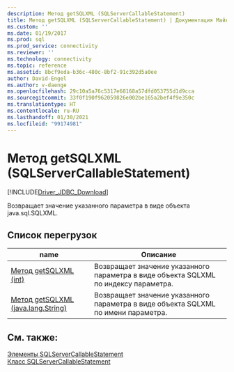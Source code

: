 ```yaml
---
description: Метод getSQLXML (SQLServerCallableStatement)
title: Метод getSQLXML (SQLServerCallableStatement) | Документация Майкрософт
ms.custom: ''
ms.date: 01/19/2017
ms.prod: sql
ms.prod_service: connectivity
ms.reviewer: ''
ms.technology: connectivity
ms.topic: reference
ms.assetid: 8bcf9eda-b36c-480c-8bf2-91c392d5a0ee
author: David-Engel
ms.author: v-daenge
ms.openlocfilehash: 29c10a5a76c5317e68168a57dfd053755d1d9cca
ms.sourcegitcommit: 33f0f190f962059826e002be165a2bef4f9e350c
ms.translationtype: HT
ms.contentlocale: ru-RU
ms.lasthandoff: 01/30/2021
ms.locfileid: "99174981"
---
```

# <a name="getsqlxml-method-sqlservercallablestatement"></a>Метод getSQLXML (SQLServerCallableStatement)
[!INCLUDE[Driver_JDBC_Download](../../../includes/driver_jdbc_download.md)]

  Возвращает значение указанного параметра в виде объекта java.sql.SQLXML.  
  
## <a name="overload-list"></a>Список перегрузок  
  
|name|Описание|  
|----------|-----------------|  
|[Метод getSQLXML (int)](../../../connect/jdbc/reference/getsqlxml-method-int.md)|Возвращает значение указанного параметра в виде объекта SQLXML по индексу параметра.|  
|[Метод getSQLXML (java.lang.String)](../../../connect/jdbc/reference/getsqlxml-method-java-lang-string.md)|Возвращает значение указанного параметра в виде объекта SQLXML по имени параметра.|  
  
## <a name="see-also"></a>См. также:  
 [Элементы SQLServerCallableStatement](../../../connect/jdbc/reference/sqlservercallablestatement-members.md)   
 [Класс SQLServerCallableStatement](../../../connect/jdbc/reference/sqlservercallablestatement-class.md)  
  
  
